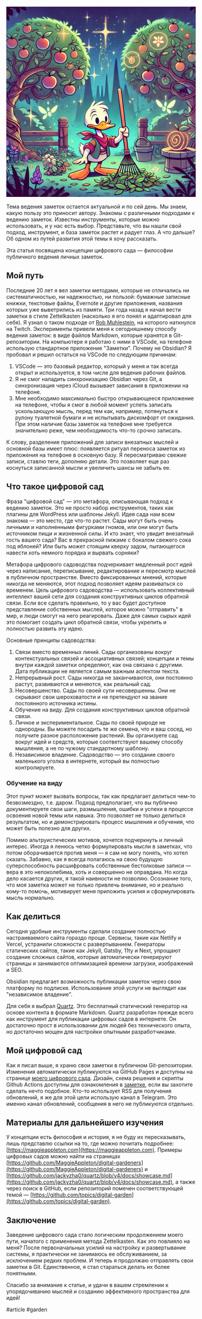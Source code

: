 ![alt text](DigitalGarden.jpg)

Тема ведения заметок остается актуальной и по сей день. Мы знаем, какую пользу это приносит автору. Знакомы с различными подходами к ведению заметок. Известны инструменты, которые можно использовать, и у нас есть выбор. Представьте, что вы нашли свой подход, инструмент, и база заметок растет и радует глаз. А что дальше? Об одном из путей развития этой темы я хочу рассказать.

Эта статья посвящена концепции цифрового сада — философии публичного ведения личных заметок.

## Мой путь

Последние 20 лет я вел заметки методами, которые не отличались ни систематичностью, ни надежностью, ни пользой: бумажные записные книжки, текстовые файлы, Evernote и другие приложения, названия которых уже выветрились из памяти. Три года назад я начал вести заметки в стиле Zettelkasten (насколько я его понял и адаптировал для себя). Я узнал о таком подходе от [Rob Muhlestein](https://github.com/rwxrob), на которого наткнулся на Twitch. Эксперименты привели меня к сегодняшнему способу ведения заметок: в виде файлов Markdown, которые хранятся в Git-репозитории. На компьютере я работаю с ними в VSCode, на телефоне использую стандартное приложение "Заметки". Почему не Obsidian? Я пробовал и решил остаться на VSCode по следующим причинам:
1. VSCode — это базовый редактор, который у меня и так всегда открыт и используется, в том числе для ведения рабочих файлов.
2. Я не смог наладить синхронизацию Obsidian через Git, а синхронизация через iCloud вызывает зависания в приложении на телефоне.
3. Мне необходимо максимально быстро открывающееся приложение на телефоне, чтобы я смог в любой момент успеть записать ускользающую мысль, перед тем как, например, потянуться к рулону туалетной бумаги и не испытывать дискомфорт от ожидания. При этом наличие базы заметок на телефоне мне требуется значительно реже, чем необходимость что-то срочно записать.

К слову, разделение приложений для записи внезапных мыслей и основной базы имеет плюс: появляется ритуал переноса заметок из приложения на телефоне в основную базу. Я пересматриваю свежие записи, ставлю теги, дополняю детали. Это позволяет еще раз коснуться записанной мысли и увеличить шансы не забыть ее.

## Что такое цифровой сад

Фраза "цифровой сад" — это метафора, описывающая подход к ведению заметок. Это не просто набор инструментов, таких как плагины для WordPress или шаблоны Jekyll. Идея сада нам всем знакома — это место, где что-то растет. Сады могут быть очень личными и наполненными фигурками гномов, или они могут быть источником пищи и жизненной силы. И кто знает, что увидит внезапный гость вашего сада? Вас в прекрасной пижаме с бокалом свежего сока под яблоней? Или быть может стоящим кверху задом, пытающегося навести хоть немного порядка и вырвать сорняки?

Метафора цифрового садоводства подчеркивает медленный рост идей через написание, переписывание, редактирование и пересмотр мыслей в публичном пространстве. Вместо фиксированных мнений, которые никогда не меняются, этот подход позволяет идеям развиваться со временем. Цель цифрового садоводства — использовать коллективный интеллект вашей сети для создания конструктивных циклов обратной связи. Если все сделать правильно, то у вас будет доступное представление собственных мыслей, которое можно "отправить" в мир, и люди смогут на него реагировать. Даже для самых сырых идей это помогает создать цикл обратной связи, чтобы укрепить и полностью развить эту идею.

Основные принципы садоводства:
1. Связи вместо временных линий. Сады организованы вокруг контекстуальных связей и ассоциативных связей; концепции и темы внутри каждой заметки определяют, как она связана с другими. Дата публикации не является самым важным аспектом текста.
2. Непрерывный рост. Сады никогда не заканчиваются, они постоянно растут, развиваются и меняются, как реальный сад.
3. Несовершенство. Сады по своей сути несовершенны. Они не скрывают свои шероховатости и не претендуют на звание постоянного источника истины.
4. Обучение на виду. Для создания конструктивных циклов обратной связи.
5. Личное и экспериментальное. Сады по своей природе не однородны. Вы можете посадить те же семена, что и ваш сосед, но получите разное расположение растений. Вы организуете сад вокруг идей и средств, которые соответствуют вашему способу мышления, а не по чужому стандартному шаблону.
6. Независимое владение. Садоводство — это создание своего маленького уголка в интернете, который вы полностью контролируете.

### Обучение на виду

Этот пункт может вызвать вопросы, так как предлагает делиться чем-то безвозмездно, т.е. даром. Подход предполагает, что вы публично документируете свои шаги, размышления, ошибки и успехи в процессе освоения новой темы или навыка. Это позволяет не только делиться результатом, но и демонстрировать процесс мышления и обучения, что может быть полезно для других.

Помимо альтруистических мотивов, хочется подчеркнуть и личный интерес. Иногда я ленюсь четко формулировать мысли в заметках, что потом оборачивается против меня — я сам не могу понять, что хотел сказать. Забавно, как я всегда полагаюсь на свою будущую суперспособность расшифровать собственные бестолковые записи — вера в это непоколебима, хоть и совершенно не оправдана. Но когда дело касается других, я такой наивности не позволяю. Осознание того, что моя заметка может не только привлечь внимание, но и реально кому-то помочь, мотивирует меня приложить усилия и сформулировать мысль нормально.

## Как делиться

Сегодня удобные инструменты сделали создание полностью настраиваемого сайта гораздо проще. Сервисы, такие как Netlify и Vercel, устранили сложности с развертыванием. Генераторы статических сайтов, такие как Jekyll, Gatsby, 11ty и Next, упрощают создание сложных сайтов, которые автоматически генерируют страницы и занимаются оптимизацией времени загрузки, изображений и SEO.

Obsidian предлагает возможность публикации заметок через свою платформу по подписке. Использование этой услуги не выглядит как "независимое владение".

Для себя я выбрал [Quartz](https://quartz.jzhao.xyz/). Это бесплатный статический генератор на основе контента в формате Markdown. Quartz разработан прежде всего как инструмент для публикации цифровых садов в интернете. Он достаточно прост в использовании для людей без технического опыта, но достаточно мощен для настройки опытными разработчиками.

## Мой цифровой сад

Как я писал выше, я храню свои заметки в публичном Git-репозитории. Изменения автоматически публикуются на GitHub Pages и доступны на странице [моего цифрового сада](https://devirium.avvero.pw). Дизайн, схема решения и скрипты Github Actions доступны для ознакомления в [заметке](https://devirium.avvero.pw/2024/2024-07/How-I-Built-Devirium/), если вы захотите сделать нечто подобное. Кто-то использует RSS для получения обновлений, я же для этой цели использую канал в Telegram. Это именно канал обновлений, сообщения в него не публикуются отдельно.

## Материалы для дальнейшего изучения

У концепции есть философия и история, я не буду их пересказывать, лишь представлю ссылки на то, где можно почитать подробнее: [https://maggieappleton.com](https://maggieappleton.com). Примеры цифровых садов можно найти на страницах [https://github.com/MaggieAppleton/digital-gardeners](https://github.com/MaggieAppleton/digital-gardeners) и [https://github.com/jackyzha0/quartz/blob/v4/docs/showcase.md](https://github.com/jackyzha0/quartz/blob/v4/docs/showcase.md), а также через поиск в GitHub, если репозиторий помечен соответствующей темой — [https://github.com/topics/digital-garden](https://github.com/topics/digital-garden).

## Заключение

Заведение цифрового сада стало логическим продолжением моего пути, начатого с применения метода Zettelkasten. Как это повлияло на меня? После первоначальных усилий на настройку и развертывание системы, я практически не занимаюсь ее обслуживанием, за исключением редких проблем. И теперь я продолжаю отправлять свои заметки в Git. Единственное, я стал стараться делать их более понятными.

Спасибо за внимание к статье, и удачи в вашем стремлении к упорядочиванию мыслей и созданию эффективного пространства для идей!

#article #garden